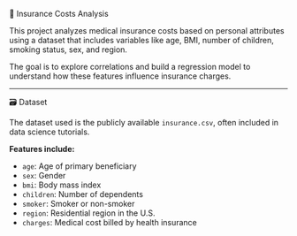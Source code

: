 💸 Insurance Costs Analysis

This project analyzes medical insurance costs based on personal attributes using a dataset that includes variables like age, BMI, number of children, smoking status, sex, and region.

The goal is to explore correlations and build a regression model to understand how these features influence insurance charges.

---

🗃️ Dataset

The dataset used is the publicly available `insurance.csv`, often included in data science tutorials.

**Features include:**
- `age`: Age of primary beneficiary
- `sex`: Gender
- `bmi`: Body mass index
- `children`: Number of dependents
- `smoker`: Smoker or non-smoker
- `region`: Residential region in the U.S.
- `charges`: Medical cost billed by health insurance
